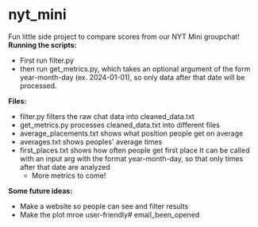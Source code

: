 # nyt_mini
Fun little side project to compare scores from our NYT Mini groupchat!
**Running the scripts:**
- First run filter.py
- then run get_metrics.py, which takes an optional argument of the form year-month-day (ex. 2024-01-01), so only data after that date will be processed.

**Files:**
- filter.py filters the raw chat data into cleaned_data.txt
- get_metrics.py processes cleaned_data.txt into different files
- average_placements.txt shows what position people get on average
- averages.txt shows peoples' average times
- first_places.txt shows how often people get first place
    It can be called with an input arg with the format year-month-day, so that only times after that date are analyzed
    - More metrics to come!

**Some future ideas:**
- Make a website so people can see and filter results
- Make the plot mroe user-friendly# email_been_opened
